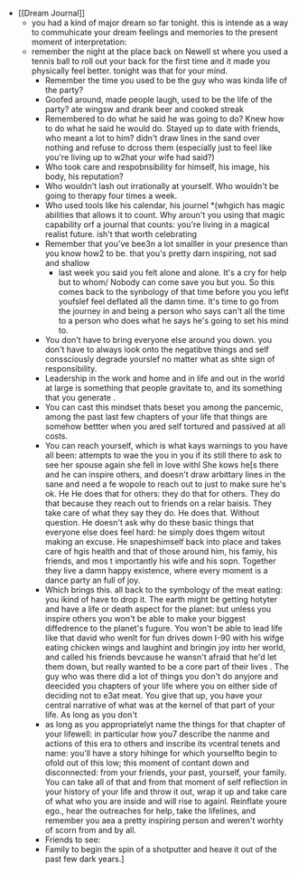 - [[Dream Journal]]
	- you had a kind of major dream so far tonight. this is intende as a way to commuhicate your dream feelings and memories to the present moment of interpretation:
	- remember the night at the place back on Newell st where you used a tennis ball to roll out your back for the first time and it made you physically feel better. tonight was that for your mind.
		- Remember the time you used to be the guy who was kinda life of the party?
		- Goofed around, made people laugh, used to be the life of the party? ate wingsw and drank beer and cooked streak
		- Remembered to do what he said he was going to do? Knew how to do what he said he would do. Stayed up to date with friends, who meant a lot to him? didn't draw lines in the sand over nothing and refuse to dcross them (especially just to feel like you're living up to w2hat your wife had said?)
		- Who took care and respobnsibility for himself, his image, his body, his reputation?
		- Who wouldn't lash out irrationally at yourself. Who wouldn't be going to therapy four times a week.
		- Who used tools like his calendar, his journel *(whgich has magic abilities that allows it to count. Why aroun't you using that magic capability orf a journal that counts: you're living in a magical realist future. ish't that worth celebrating
		- Remember that you've bee3n a lot smalller in your presence than you know how2 to be. that you's pretty darn inspiring, not sad and shallow
			- last week you said you felt alone and alone. It's a cry for help but to whom/ Nobody can come save you but you. So this comes back to the synbology of that time before you you lef\t youfslef feel deflated all the damn time. It's time to go from the journey in and being a person who says can't all the time to a person who does what he says he's going to set his mind to.
		- You don't have to bring everyone else around you down. you don't have to always look onto the negatibve things and self conssciously degrade yourslef no matter what as shte sign of responsibility.
		- Leadership in the work and home and in life and out in the world at large is something that people gravitate to, and its something that you generate .
		- You can cast this mindset thats beset you among the pancemic, among the past last few chapters of your life that things are somehow bettter when you ared self tortured and passived at all costs.
		- You can reach yourself, which is what kays warnings to you have all been: attempts to wae the you in you if its still there to ask to see her spouse again she fell in love withl She kows he[s there and he can inspire others, and doesn't draw arbittary lines in the sane and need a fe wopole to reach out to just to make sure he's ok. He He does that for others: they do that for others. They do that because they reach out to friends on a relar baisis. They take care of what they say they do. He does that. Without question. He doesn't ask why do these basic things that everyone else does feel hard: he simply does thgem witout making an excuse. He snapeshimself back into place and takes care of hgis health and that of those  around him, his famiy, his friends, and mos t importantly his wife and his sopn. Together they live a damn happy existence, where every moment is a dance party an full of joy.
		- Which brings this. all back to the symbology of the meat eating: you ikind of have to drop it. The earth might be getting hotyter and have a life or death aspect for the planet: but unless you inspire others you won't be able to make your biggest diffedrence to the planet's fugure. You won't be able to lead life like that david who wenlt for fun drives down I-90 with his wifge eating chicken wings and laughint and bringin joy into her world, and called his friends bevcause he wansn't afraid that he'd let them down, but really wanted to be a core part of their lives . The guy who was there did a lot of things you don't do anyjore and deecided you  chapters of your life where you on either side of deciding not to e3at meat. You give that up, you have your central narrative of what was at the kernel of that part of your life. As long as you don't
		- as long as you appropriatelyt name the things for that chapter of your lifewell: in particular how you7 describe the nanme and actions of this era to others and inscribe its vcentral tenets and name: you'll have a story hihinge for which yourselfto begin to ofold out of this low; this moment of contant down and disconnected: from your friends, your past, yourself, your family. You can take all of that and from that moment of self reflection in your history of your life and throw it out, wrap it up and take care of what  who you are inside and will rise to againl.  Reinflate youre ego., hear the outreaches for help, take the lifelines, and remember you aea a pretty inspiring person and weren't worhty of scorn from and by all.
		- Friends to see:
		- Family to begin the spin of a shotputter and heave it out of the past few dark years.]